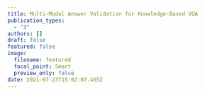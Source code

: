 ```yaml
---
title: Multi-Modal Answer Validation for Knowledge-Based VQA
publication_types:
  - "3"
authors: []
draft: false
featured: false
image:
  filename: featured
  focal_point: Smart
  preview_only: false
date: 2021-07-23T15:02:07.455Z
---
```


